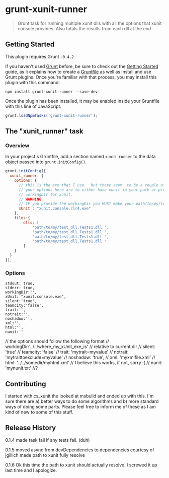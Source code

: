 # grunt-xunit-runner

> Grunt task for running multiple xunit dlls with all the options that xunit console provides. Also totals the results from each dll at the end

## Getting Started
This plugin requires Grunt `~0.4.2`

If you haven't used [Grunt](http://gruntjs.com/) before, be sure to check out the [Getting Started](http://gruntjs.com/getting-started) guide, as it explains how to create a [Gruntfile](http://gruntjs.com/sample-gruntfile) as well as install and use Grunt plugins. Once you're familiar with that process, you may install this plugin with this command:

```shell
npm install grunt-xunit-runner --save-dev
```

Once the plugin has been installed, it may be enabled inside your Gruntfile with this line of JavaScript:

```js
grunt.loadNpmTasks('grunt-xunit-runner');
```

## The "xunit_runner" task

### Overview
In your project's Gruntfile, add a section named `xunit_runner` to the data object passed into `grunt.initConfig()`.

```js
grunt.initConfig({
  xunit_runner: {
    options: {
      // this is the exe that I use.  but there seem  to be a couple of runners in the xunit bin
      // your options here are to either have xunit in your path or provide a
      // workingDir for xunit.
      // WARNING
      // IF you provide the workingDir you MUST make your path/to/my/test_dll.Test1.dll RELATIVE to the working dir!
      xUnit : "xunit.console.clr4.exe"
    },
    files:{
        dlls: [
            'path/to/my/test_dll.Tests1.dll ',
            'path/to/my/test_dll.Tests1.dll ',
            'path/to/my/test_dll.Tests1.dll ',
            'path/to/my/test_dll.Tests1.dll '
        ]
    }
  }
});
```

### Options
    stdout: true,
    stderr: true,
    workingDir:'',
    xUnit: "xunit.console.exe",
    silent:'true',
    teamcity:'false',
    trait:'',
    notrait:'',
    noshadow:'',
    xml:'',
    html:'',
    nunit:''

// the options should follow the following format
// workingDir:'../../where_my_xUnit_exe_is'  // relative to current dir
// silent: 'true'
// teamcity: 'false'
// trait: 'mytrait=myvalue'
// notrait: 'mytraittoexclude=myvalue'
// noshadow: 'true',
// xml: 'myxmlfile.xml'
// html: '../../somedir/myhtml.xml' // I believe this works, if not, sorry :(
// nunit: 'mynunit.txt' //?



## Contributing
I started with cs_xunit the looked at msbuild and ended up with this.
I'm sure there are a) better ways to do some algorithms and b) more standard ways of doing some parts.
Please feel free to inform me of these as I am kind of new to some of this stuff.

## Release History
0.1.4 made task fail if any tests fail. (duh)

0.1.5 moved async from devDependencies to dependencies courtesy of jgillich
made path to xunit fully resolve

0.1.6 Ok this time the path to xunit should actually resolve. I screwed it up last time and I apologize.